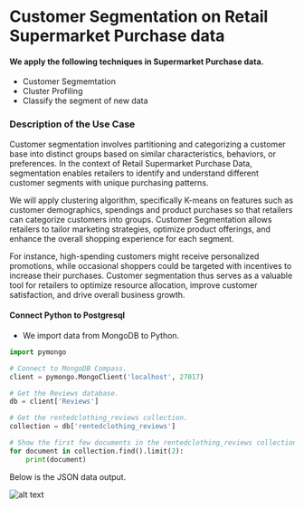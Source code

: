 # Customer Segmentation on Retail Supermarket Purchase data

#### We apply the following techniques in Supermarket Purchase data.
* Customer Segmemtation
* Cluster Profiling
* Classify the segment of new data

### Description of the Use Case
Customer segmentation involves partitioning and categorizing a customer base into distinct groups based on similar characteristics, behaviors, or preferences. In the context of Retail Supermarket Purchase Data, segmentation enables retailers to identify and understand different customer segments with unique purchasing patterns. 

We will apply clustering algorithm, specifically K-means on features such as customer demographics, spendings and product purchases so that retailers can categorize customers into groups. Customer Segmentation allows retailers to tailor marketing strategies, optimize product offerings, and enhance the overall shopping experience for each segment. 

For instance, high-spending customers might receive personalized promotions, while occasional shoppers could be targeted with incentives to increase their purchases. Customer segmentation thus serves as a valuable tool for retailers to optimize resource allocation, improve customer satisfaction, and drive overall business growth.




#### Connect Python to Postgresql
* We import data from MongoDB to Python.


~~~ python
import pymongo

# Connect to MongoDB Compass.
client = pymongo.MongoClient('localhost', 27017)

# Get the Reviews database.
db = client['Reviews']

# Get the rentedclothing_reviews collection.
collection = db['rentedclothing_reviews']

# Show the first few documents in the rentedclothing_reviews collection.
for document in collection.find().limit(2):
    print(document)
~~~

Below is the JSON data output.

![alt text](https://github.com/KarlRetumban/SampMG_SA_RS/blob/main/images/JSON.PNG)
